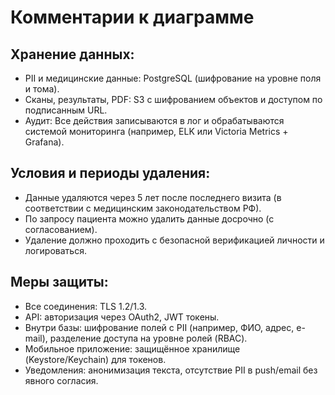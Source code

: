 # Комментарии к диаграмме
## Хранение данных:
- PII и медицинские данные: PostgreSQL (шифрование на уровне поля и тома).
- Сканы, результаты, PDF: S3 с шифрованием объектов и доступом по подписанным URL.
- Аудит: Все действия записываются в лог и обрабатываются системой мониторинга (например, ELK или Victoria Metrics + Grafana).


## Условия и периоды удаления:
- Данные удаляются через 5 лет после последнего визита (в соответствии с медицинским законодательством РФ).
- По запросу пациента можно удалить данные досрочно (с согласованием).
- Удаление должно проходить с безопасной верификацией личности и логироваться.


## Меры защиты:
- Все соединения: TLS 1.2/1.3.
- API: авторизация через OAuth2, JWT токены.
- Внутри базы: шифрование полей с PII (например, ФИО, адрес, e-mail), разделение доступа на уровне ролей (RBAC).
- Мобильное приложение: защищённое хранилище (Keystore/Keychain) для токенов.
- Уведомления: анонимизация текста, отсутствие PII в push/email без явного согласия.
